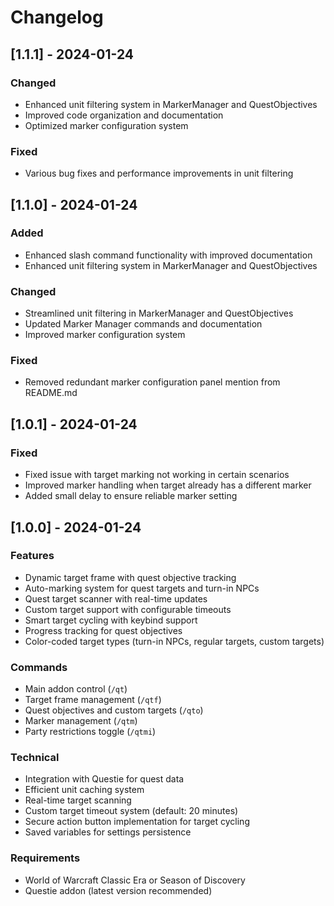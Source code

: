 # Changelog

## [1.1.1] - 2024-01-24

### Changed
- Enhanced unit filtering system in MarkerManager and QuestObjectives
- Improved code organization and documentation
- Optimized marker configuration system

### Fixed
- Various bug fixes and performance improvements in unit filtering

## [1.1.0] - 2024-01-24

### Added
- Enhanced slash command functionality with improved documentation
- Enhanced unit filtering system in MarkerManager and QuestObjectives

### Changed
- Streamlined unit filtering in MarkerManager and QuestObjectives
- Updated Marker Manager commands and documentation
- Improved marker configuration system

### Fixed
- Removed redundant marker configuration panel mention from README.md

## [1.0.1] - 2024-01-24

### Fixed
- Fixed issue with target marking not working in certain scenarios
- Improved marker handling when target already has a different marker
- Added small delay to ensure reliable marker setting

## [1.0.0] - 2024-01-24

### Features
- Dynamic target frame with quest objective tracking
- Auto-marking system for quest targets and turn-in NPCs
- Quest target scanner with real-time updates
- Custom target support with configurable timeouts
- Smart target cycling with keybind support
- Progress tracking for quest objectives
- Color-coded target types (turn-in NPCs, regular targets, custom targets)

### Commands
- Main addon control (`/qt`)
- Target frame management (`/qtf`)
- Quest objectives and custom targets (`/qto`)
- Marker management (`/qtm`)
- Party restrictions toggle (`/qtmi`)

### Technical
- Integration with Questie for quest data
- Efficient unit caching system
- Real-time target scanning
- Custom target timeout system (default: 20 minutes)
- Secure action button implementation for target cycling
- Saved variables for settings persistence

### Requirements
- World of Warcraft Classic Era or Season of Discovery
- Questie addon (latest version recommended) 